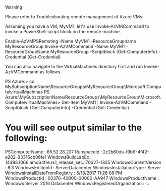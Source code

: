 Warning

Please refer to Troubleshooting remote management of Azure VMs.

Assuming you have a VM, MyVM1, let's use Invoke-AzVMCommand to invoke a PowerShell script block on the remote machine.

Enable-AzVMPSRemoting -Name MyVM1 -ResourceGroupname MyResourceGroup
Invoke-AzVMCommand -Name MyVM1 -ResourceGroupName MyResourceGroup -Scriptblock {Get-ComputerInfo} -Credential (Get-Credential)


You can also navigate to the VirtualMachines directory first and run Invoke-AzVMCommand as follows.

PS Azure:\> cd MySubscriptionName\ResourceGroups\MyResourceGroup\Microsoft.Compute\virtualMachines
PS Azure:\MySubscriptionName\ResourceGroups\MyResourceGroup\Microsoft.Compute\virtualMachines> Get-Item MyVM1 | Invoke-AzVMCommand -Scriptblock {Get-ComputerInfo} -Credential (Get-Credential)

# You will see output similar to the following:

PSComputerName                                          : 65.52.28.207
RunspaceId                                              : 2c2b60da-f9b9-4f42-a282-93316cb06fe1
WindowsBuildLabEx                                       : 14393.1066.amd64fre.rs1_release_sec.170327-1835
WindowsCurrentVersion                                   : 6.3
WindowsEditionId                                        : ServerDatacenter
WindowsInstallationType                                 : Server
WindowsInstallDateFromRegistry                          : 5/18/2017 11:26:08 PM
WindowsProductId                                        : 00376-40000-00000-AA947
WindowsProductName                                      : Windows Server 2016 Datacenter
WindowsRegisteredOrganization                           :
 ...